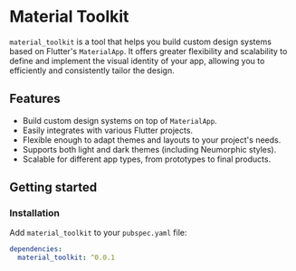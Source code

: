 # Material Toolkit

`material_toolkit` is a tool that helps you build custom design systems based on Flutter's `MaterialApp`. It offers greater flexibility and scalability to define and implement the visual identity of your app, allowing you to efficiently and consistently tailor the design.

## Features

- Build custom design systems on top of `MaterialApp`.
- Easily integrates with various Flutter projects.
- Flexible enough to adapt themes and layouts to your project's needs.
- Supports both light and dark themes (including Neumorphic styles).
- Scalable for different app types, from prototypes to final products.

## Getting started

### Installation

Add `material_toolkit` to your `pubspec.yaml` file:

```yaml
dependencies:
  material_toolkit: ^0.0.1
